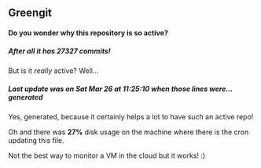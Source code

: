 ## Greengit

#### Do you wonder why this repository is so active?

##### After all it has 27327 commits!

But is it *really* active? Well...

##### Last update was on Sat Mar 26 at 11:25:10 when those lines were... generated

Yes, generated, because it certainly helps a lot to have such an active repo!

Oh and there was **27%** disk usage on the machine
where there is the cron updating this file.

Not the best way to monitor a VM in the cloud but it works! :)
